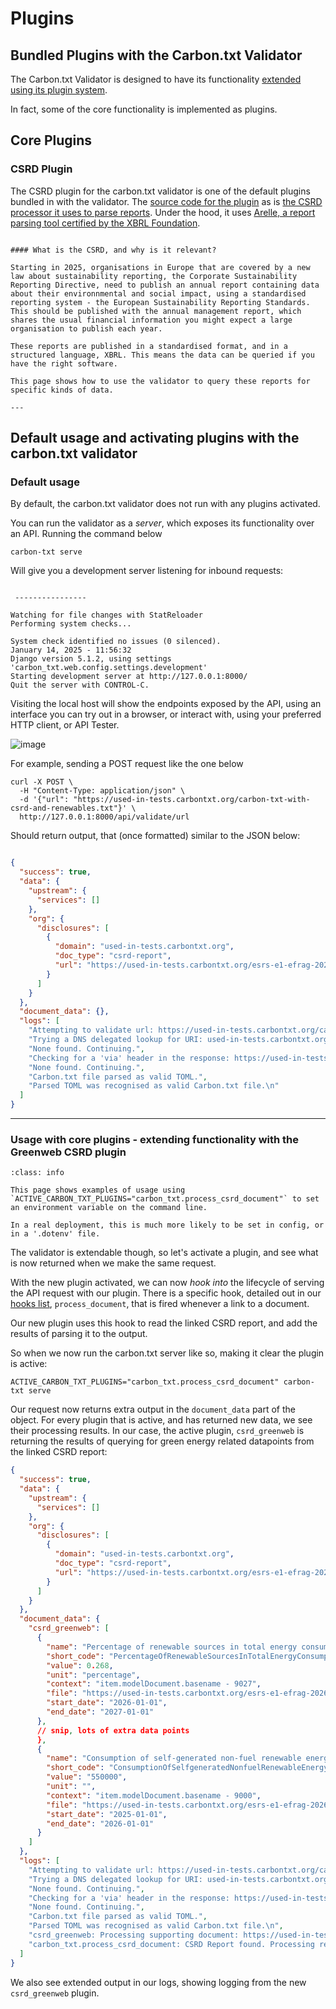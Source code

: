# Plugins

## Bundled Plugins with the Carbon.txt Validator

The Carbon.txt Validator is designed to have its functionality [extended using its plugin system](#extending-the-carbontxt-validator-with-plugins).

In fact, some of the core functionality is implemented as plugins.

## Core Plugins

### CSRD Plugin

The CSRD plugin for the carbon.txt validator is one of the default plugins bundled in with the validator. The [source code for the plugin](https://github.com/thegreenwebfoundation/carbon-txt-validator/blob/main/src/carbon_txt/process_csrd_document.py) as is [the CSRD processor it uses to parse reports](https://github.com/thegreenwebfoundation/carbon-txt-validator/blob/main/src/carbon_txt/processors.py#L30). Under the hood, it uses [Arelle, a report parsing tool certified by the XBRL Foundation](https://arelle.readthedocs.io).

```{admonition} Info

#### What is the CSRD, and why is it relevant?

Starting in 2025, organisations in Europe that are covered by a new law about sustainability reporting, the Corporate Sustainability Reporting Directive, need to publish an annual report containing data about their environnmental and social impact, using a standardised reporting system - the European Sustainability Reporting Standards. This should be published with the annual management report, which shares the usual financial information you might expect a large organisation to publish each year.

These reports are published in a standardised format, and in a structured language, XBRL. This means the data can be queried if you have the right software.

This page shows how to use the validator to query these reports for specific kinds of data.

---
```

## Default usage and activating plugins with the carbon.txt validator

### Default usage

By default, the carbon.txt validator does not run with any plugins activated.

You can run the validator as a *server*, which exposes its functionality over an API. Running the command below

```
carbon-txt serve
```

Will give you a development server listening for inbound requests:

```

 ----------------

Watching for file changes with StatReloader
Performing system checks...

System check identified no issues (0 silenced).
January 14, 2025 - 11:56:32
Django version 5.1.2, using settings 'carbon_txt.web.config.settings.development'
Starting development server at http://127.0.0.1:8000/
Quit the server with CONTROL-C.

```

Visiting the local host will show the endpoints exposed by the API, using an interface you can try out in a browser, or interact with, using your preferred HTTP client, or API Tester.

![image](img/plugins-apidocs-example.png)


For example, sending a POST request like the one below

```
curl -X POST \
  -H "Content-Type: application/json" \
  -d '{"url": "https://used-in-tests.carbontxt.org/carbon-txt-with-csrd-and-renewables.txt"}' \
  http://127.0.0.1:8000/api/validate/url
```


Should return output, that (once formatted) similar to the JSON below:

```json

{
  "success": true,
  "data": {
    "upstream": {
      "services": []
    },
    "org": {
      "disclosures": [
        {
          "domain": "used-in-tests.carbontxt.org",
          "doc_type": "csrd-report",
          "url": "https://used-in-tests.carbontxt.org/esrs-e1-efrag-2026-12-31-en.xhtml"
        }
      ]
    }
  },
  "document_data": {},
  "logs": [
    "Attempting to validate url: https://used-in-tests.carbontxt.org/carbon-txt-with-csrd-and-renewables.txt",
    "Trying a DNS delegated lookup for URI: used-in-tests.carbontxt.org",
    "None found. Continuing.",
    "Checking for a 'via' header in the response: https://used-in-tests.carbontxt.org/carbon-txt-with-csrd-and-renewables.txt",
    "None found. Continuing.",
    "Carbon.txt file parsed as valid TOML.",
    "Parsed TOML was recognised as valid Carbon.txt file.\n"
  ]
}
```

----


### Usage with core plugins - extending functionality with the Greenweb CSRD plugin

```{admonition} Info
:class: info

This page shows examples of usage using `ACTIVE_CARBON_TXT_PLUGINS="carbon_txt.process_csrd_document"` to set an environment variable on the command line.

In a real deployment, this is much more likely to be set in config, or in a '.dotenv' file.

```

The validator is extendable though, so let's activate a plugin, and see what is now returned when we make the same request.

With the new plugin activated, we can now *hook into* the lifecycle of serving the API request with our plugin. There is a specific hook, detailed out in our [hooks list](#plugin-hooks-used-by-the-carbontxt-validator), `process_document`, that is fired whenever a link to a document.

Our new plugin uses this hook to read the linked CSRD report, and add the results of parsing it to the output.

So when we now run the carbon.txt server like so, making it clear the plugin is active:

```
ACTIVE_CARBON_TXT_PLUGINS="carbon_txt.process_csrd_document" carbon-txt serve
```

Our request now returns extra output in the `document_data` part of the object. For every plugin that is active, and has returned new data, we see their processing results. In our case, the active plugin, `csrd_greenweb` is returning the results of querying for green energy related datapoints from the linked CSRD report:


```json
{
  "success": true,
  "data": {
    "upstream": {
      "services": []
    },
    "org": {
      "disclosures": [
        {
          "domain": "used-in-tests.carbontxt.org",
          "doc_type": "csrd-report",
          "url": "https://used-in-tests.carbontxt.org/esrs-e1-efrag-2026-12-31-en.xhtml"
        }
      ]
    }
  },
  "document_data": {
    "csrd_greenweb": [
      {
        "name": "Percentage of renewable sources in total energy consumption",
        "short_code": "PercentageOfRenewableSourcesInTotalEnergyConsumption",
        "value": 0.268,
        "unit": "percentage",
        "context": "item.modelDocument.basename - 9027",
        "file": "https://used-in-tests.carbontxt.org/esrs-e1-efrag-2026-12-31-en.xhtml",
        "start_date": "2026-01-01",
        "end_date": "2027-01-01"
      },
      // snip, lots of extra data points
      },
      {
        "name": "Consumption of self-generated non-fuel renewable energy",
        "short_code": "ConsumptionOfSelfgeneratedNonfuelRenewableEnergy",
        "value": "550000",
        "unit": "",
        "context": "item.modelDocument.basename - 9000",
        "file": "https://used-in-tests.carbontxt.org/esrs-e1-efrag-2026-12-31-en.xhtml",
        "start_date": "2025-01-01",
        "end_date": "2026-01-01"
      }
    ]
  },
  "logs": [
    "Attempting to validate url: https://used-in-tests.carbontxt.org/carbon-txt-with-csrd-and-renewables.txt",
    "Trying a DNS delegated lookup for URI: used-in-tests.carbontxt.org",
    "None found. Continuing.",
    "Checking for a 'via' header in the response: https://used-in-tests.carbontxt.org/carbon-txt-with-csrd-and-renewables.txt",
    "None found. Continuing.",
    "Carbon.txt file parsed as valid TOML.",
    "Parsed TOML was recognised as valid Carbon.txt file.\n",
    "csrd_greenweb: Processing supporting document: https://used-in-tests.carbontxt.org/esrs-e1-efrag-2026-12-31-en.xhtml for used-in-tests.carbontxt.org",
    "carbon_txt.process_csrd_document: CSRD Report found. Processing report with Arelle: domain='used-in-tests.carbontxt.org' doc_type='csrd-report' url='https://used-in-tests.carbontxt.org/esrs-e1-efrag-2026-12-31-en.xhtml'"
  ]
}
```


We also see extended output in our logs, showing logging from the new `csrd_greenweb` plugin.
